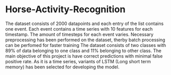# Horse-Activity-Recognition
The dataset consists of 2000 datapoints and each entry of the list contains one event. Each event contains a time series with 10 features for each timestamp. The amount of timesteps for each event varies. Necessary preprocessing has been performed on the dataset, therby batch processing can be perfomed for faster training
The dataset consists of two classes with 89% of data belonging to one class and 11% belonging to other class. 
The main objective of this project is have correct predictions with minimal false positive rate. 
As it is a time series, variants of LSTM (Long short term memory) has been selected for developing the model. 
